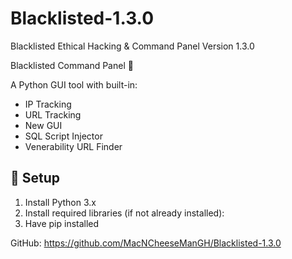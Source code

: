 # Blacklisted-1.3.0
Blacklisted Ethical Hacking & Command Panel Version 1.3.0


Blacklisted Command Panel 🚫

A Python GUI tool with built-in:

- IP Tracking
- URL Tracking
- New GUI
- SQL Script Injector
- Venerability URL Finder

## 🔧 Setup

1. Install Python 3.x
2. Install required libraries (if not already installed):
3. Have pip installed


GitHub: https://github.com/MacNCheeseManGH/Blacklisted-1.3.0
